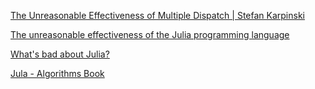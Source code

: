 [The Unreasonable Effectiveness of Multiple Dispatch | Stefan Karpinski](https://youtu.be/kc9HwsxE1OY)

[The unreasonable effectiveness of the Julia programming language](https://arstechnica.com/science/2020/10/the-unreasonable-effectiveness-of-the-julia-programming-language/)

[What's bad about Julia?](https://viralinstruction.com/posts/badjulia/#whats_bad_about_julia)

[Jula - Algorithms Book](https://algorithmsbook.com/files/appendix-g.pdf)
